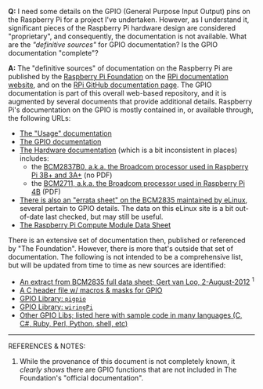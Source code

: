**Q:** I need some details on the GPIO (General Purpose Input Output) pins on the Raspberry Pi for a project I've undertaken. However, as I understand it, significant pieces of the Raspberry Pi hardware design are considered "proprietary", and consequently, the documentation is not available. What are the *"definitive sources"* for GPIO documentation? Is the GPIO documentation "complete"? 

**A:** The "definitive sources" of documentation on the Raspberry Pi are published by the [Raspberry Pi Foundation](https://en.wikipedia.org/wiki/Raspberry_Pi_Foundation) on the [RPi documentation website](https://www.raspberrypi.org/documentation/), and on the [RPi GitHub documentation page](https://github.com/raspberrypi/documentation). The GPIO documentation is part of this overall web-based repository, and it is augmented by several documents that provide additional details. Raspberry Pi's documentation on the GPIO is mostly contained in, or available through, the following URLs: 

- [The "Usage" documentation](https://www.raspberrypi.org/documentation/usage/gpio/README.md) 
- [The GPIO documentation](https://www.raspberrypi.org/documentation/hardware/raspberrypi/gpio/README.md)
- [The Hardware documentation](https://www.raspberrypi.org/documentation/hardware/raspberrypi/) (which is a bit inconsistent in places) includes:  
  - the [BCM2837B0, a.k.a. the Broadcom processor used in Raspberry Pi 3B+ and 3A+](https://www.raspberrypi.org/documentation/hardware/raspberrypi/bcm2837b0/README.md) (no PDF)
  - the [BCM2711, a.k.a. the Broadcom processor used in Raspberry Pi 4B](https://www.raspberrypi.org/documentation/hardware/raspberrypi/bcm2711/rpi_DATA_2711_1p0.pdf) (PDF)
- [There is also an "errata sheet" on the BCM2835 maintained by eLinux](https://elinux.org/BCM2835_datasheet_errata), several pertain to GPIO details. The data on this eLinux site is a bit out-of-date last checked, but may still be useful. 
- [The Raspberry Pi Compute Module Data Sheet](https://github.com/raspberrypi/documentation/blob/master/hardware/computemodule/datasheets/rpi_DATA_CM_2p0.pdf) 

There is an extensive set of documentation then, published or referenced by "The Foundation". However, there is more that's outside that set of documentation. The following is not intended to be a comprehensive list, but will be updated from time to time as new sources are identified: 

- [An extract from BCM2835 full data sheet; Gert van Loo, 2-August-2012](https://www.scribd.com/doc/101830961/GPIO-Pads-Control2)  <sup>1</sup> 
- [A C header file w/ macros & masks for GPIO](https://www.scribd.com/document/296129270/bcm2835-h) 
- [GPIO Library: `pigpio`](http://abyz.me.uk/rpi/pigpio/) 
- [GPIO Library: `wiringPi`](http://wiringpi.com/) 
- [Other GPIO Libs; listed here with sample code in many languages (C, C#, Ruby, Perl, Python, shell, etc)](https://elinux.org/RPi_GPIO_Code_Samples) 





------

REFERENCES & NOTES:

1. While the provenance of this document is not completely known, it *clearly shows* there are GPIO functions that are not included in The Foundation's "official documentation". 
